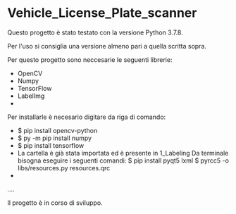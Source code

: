 # Vehicle_License_Plate_scanner

Questo progetto è stato testato con la versione Python 3.7.8.

Per l'uso si consiglia una versione almeno pari a quella scritta sopra.

Per questo progetto sono neccesarie le seguenti librerie:

- OpenCV
- Numpy
- TensorFlow
- LabelImg
- 

Per installarle è necesario digitare da riga di comando:

- $ pip install opencv-python
- $ py -m pip install numpy
- $ pip install tensorflow
- La cartella è già stata importata ed è presente in 1_Labeling
  Da terminale bisogna eseguire i seguenti comandi:
  $ pip install pyqt5 lxml
  $ pyrcc5 -o libs/resources.py resources.qrc
- 

....

Il progetto è in corso di sviluppo.

